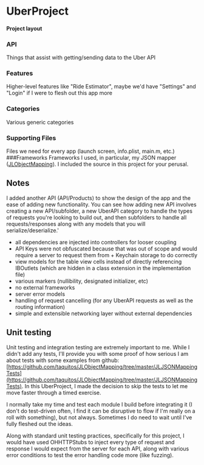 UberProject
===============

#### Project layout

### API
Things that assist with getting/sending data to the Uber API

### Features
Higher-level features like "Ride Estimator", maybe we'd have "Settings" and "Login" if I were to flesh out this app more
### Categories
Various generic categories
### Supporting Files
Files we need for every app (launch screen, info.plist, main.m, etc.)
###Frameworks
Frameworks I used, in particular, my JSON mapper ([JLObjectMapping](https://github.com/taquitos/JLObjectMapping)). I included the source in this project for your perusal.


## Notes

I added another API (API/Products) to show the design of the app and the ease of adding new functionality. You can see how adding new API involves creating a new API/subfolder, a new UberAPI category to handle the types of requests you're looking to build out, and then subfolders to handle all requests/responses along with any models that you will serialize/deserialize.'

* all dependencies are injected into controllers for looser coupling
* API Keys were not obfuscated because that was out of scope and would require a server to request them from + Keychain storage to do correctly
* view models for the table view cells instead of directly referencing IBOutlets (which are hidden in a class extension in the implementation file)
* various markers (nullibility, designated initializer, etc)
* no external frameworks
* server error models
* handling of request cancelling (for any UberAPI requests as well as the routing information)
* simple and extensible networking layer without external dependencies


## Unit testing
Unit testing and integration testing are extremely important to me. While I didn't add any tests, I'll provide you with some proof of how serious I am about tests with some examples from github: [https://github.com/taquitos/JLObjectMapping/tree/master/JLJSONMappingTests](https://github.com/taquitos/JLObjectMapping/tree/master/JLJSONMappingTests). In this UberProject, I made the decision to skip the tests to let me move faster through a timed exercise.

I normally take my time and test each module I build before integrating it (I don't do test-driven often, I find it can be disruptive to flow if I'm really on a roll with something), but not always. Sometimes I do need to wait until I've fully fleshed out the ideas.

Along with standard unit testing practices, specifically for this project, I would have used OHHTTPStubs to inject every type of request and response I would expect from the server for each API, along with various error conditions to test the error handling code more (like fuzzing).


